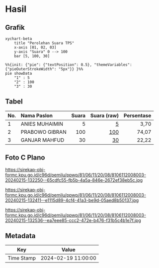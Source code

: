 # Hasil

## Grafik

```mermaid
xychart-beta
    title "Perolehan Suara TPS"
    x-axis [01, 02, 03]
    y-axis "Suara" 0 --> 100
    bar [5, 100, 30]
```

```mermaid
%%{init: {"pie": {"textPosition": 0.5}, "themeVariables": {"pieOuterStrokeWidth": "5px"}} }%%
pie showData
    "1" : 5
    "2" : 100
    "3" : 30
```

## Tabel

| No. | Nama Paslon    | Suara | Suara (raw) | Persentase |
|:--- |:-------------- | -----:| -----------:| ----------:|
| 1   | ANIES MUHAIMIN | 5     | [5][p-1]    | 3,70       |
| 2   | PRABOWO GIBRAN | 100   | [100][p-2]  | 74,07      |
| 3   | GANJAR MAHFUD  | 30    | [30][p-3]   | 22,22      |


[p-1]: https://github.com/gigit-pemilu/pemilu-2024-81-maluku/blob/main/pilpres/hitung-suara/sub/81-maluku/sub/06-seram-bagian-barat/sub/11-elpaputih/sub/2008-elpaputih/sub/003-tps/sub/paslon-1.txt
[p-2]: https://github.com/gigit-pemilu/pemilu-2024-81-maluku/blob/main/pilpres/hitung-suara/sub/81-maluku/sub/06-seram-bagian-barat/sub/11-elpaputih/sub/2008-elpaputih/sub/003-tps/sub/paslon-2.txt
[p-3]: https://github.com/gigit-pemilu/pemilu-2024-81-maluku/blob/main/pilpres/hitung-suara/sub/81-maluku/sub/06-seram-bagian-barat/sub/11-elpaputih/sub/2008-elpaputih/sub/003-tps/sub/paslon-3.txt

## Foto C Plano

https://sirekap-obj-formc.kpu.go.id/c96d/pemilu/ppwp/81/06/11/20/08/8106112008003-20240215-132250--65cdfc55-fb5b-4a5a-846e-2672ef38eb5c.jpg

https://sirekap-obj-formc.kpu.go.id/c96d/pemilu/ppwp/81/06/11/20/08/8106112008003-20240215-132411--e1115d89-4cf4-41a3-be9d-05aed8b50137.jpg

https://sirekap-obj-formc.kpu.go.id/c96d/pemilu/ppwp/81/06/11/20/08/8106112008003-20240215-132536--ea7eee85-ccc2-472e-b476-f31b5c4b1e7f.jpg


## Metadata

| Key        | Value               |
| ---------- | ------------------- |
| Time Stamp | 2024-02-19 11:00:00 |



